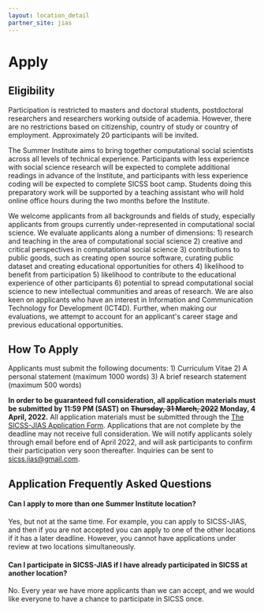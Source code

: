 ```yaml
---
layout: location_detail
partner_site: jias
---
```


# Apply

## Eligibility

Participation is restricted to masters and doctoral students, postdoctoral researchers and researchers working outside of academia. However, there are no restrictions based on citizenship, country of study or country of employment. Approximately 20 participants will be invited.

The Summer Institute aims to bring together computational social scientists across all levels of technical experience. Participants with less experience with social science research will be expected to complete additional readings in advance of the Institute, and participants with less experience coding will be expected to complete SICSS boot camp. Students doing this preparatory work will be supported by a teaching assistant who will hold online office hours during the two months before the Institute.

We welcome applicants from all backgrounds and fields of study, especially applicants from groups currently under-represented in computational social science. We evaluate applicants along a number of dimensions: 1) research and teaching in the area of computational social science 2) creative and critical perspectives in computational social science 3) contributions to public goods, such as creating open source software, curating public dataset and creating educational opportunities for others 4) likelihood to benefit from participation 5) likelihood to contribute to the educational experience of other participants 6) potential to spread computational social science to new intellectual communities and areas of research. We are also keen on applicants who have an interest in Information and Communication Technology for Development (ICT4D). Further, when making our evaluations, we attempt to account for an applicant's career stage and previous educational opportunities.

## How To Apply

Applicants must submit the following documents: 1) Curriculum Vitae 2) A personal statement (maximum 1000 words) 3) A brief research statement (maximum 500 words)

**In order to be guaranteed full consideration, all application materials must be submitted by 11:59
PM (SAST) on ~~Thursday, 31 March, 2022~~ Monday, 4 April, 2022.** All application materials must be
submitted through the [The SICSS-JIAS Application
Form](https://docs.google.com/forms/d/e/1FAIpQLSeuJFRwAotssskdPaVLY3xeepCC-D6PySONvV3vy_PGUSn8ig/viewform?usp=sf_link).
Applications that are not complete by the deadline may not receive full consideration. We will
notify applicants solely through email before end of April 2022, and will ask participants to confirm their participation very soon thereafter.
Inquiries can be sent to sicss.jias@gmail.com.

## Application Frequently Asked Questions

#### Can I apply to more than one Summer Institute location?

Yes, but not at the same time. For example, you can apply to SICSS-JIAS, and then if you are not accepted you can apply to one of the other locations if it has a later deadline. However, you cannot have applications under review at two locations simultaneously.

#### Can I participate in SICSS-JIAS if I have already participated in SICSS at another location?

No. Every year we have more applicants than we can accept, and we would like everyone to have a chance to participate in SICSS once.
